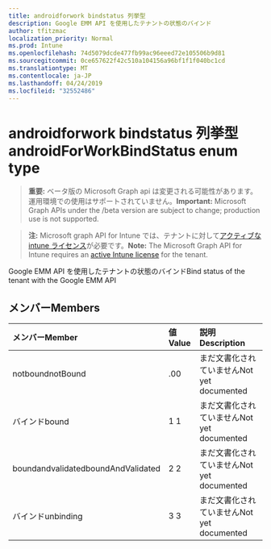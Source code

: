 ```yaml
---
title: androidforwork bindstatus 列挙型
description: Google EMM API を使用したテナントの状態のバインド
author: tfitzmac
localization_priority: Normal
ms.prod: Intune
ms.openlocfilehash: 74d5079dcde477fb99ac96eeed72e105506b9d81
ms.sourcegitcommit: 0ce657622f42c510a104156a96bf1f1f040bc1cd
ms.translationtype: MT
ms.contentlocale: ja-JP
ms.lasthandoff: 04/24/2019
ms.locfileid: "32552486"
---
```

# <a name="androidforworkbindstatus-enum-type"></a><span data-ttu-id="7adc2-103">androidforwork bindstatus 列挙型</span><span class="sxs-lookup"><span data-stu-id="7adc2-103">androidForWorkBindStatus enum type</span></span>

> <span data-ttu-id="7adc2-104">**重要:** ベータ版の Microsoft Graph api は変更される可能性があります。運用環境での使用はサポートされていません。</span><span class="sxs-lookup"><span data-stu-id="7adc2-104">**Important:** Microsoft Graph APIs under the /beta version are subject to change; production use is not supported.</span></span>

> <span data-ttu-id="7adc2-105">**注:** Microsoft graph API for Intune では、テナントに対して[アクティブな intune ライセンス](https://go.microsoft.com/fwlink/?linkid=839381)が必要です。</span><span class="sxs-lookup"><span data-stu-id="7adc2-105">**Note:** The Microsoft Graph API for Intune requires an [active Intune license](https://go.microsoft.com/fwlink/?linkid=839381) for the tenant.</span></span>

<span data-ttu-id="7adc2-106">Google EMM API を使用したテナントの状態のバインド</span><span class="sxs-lookup"><span data-stu-id="7adc2-106">Bind status of the tenant with the Google EMM API</span></span>

## <a name="members"></a><span data-ttu-id="7adc2-107">メンバー</span><span class="sxs-lookup"><span data-stu-id="7adc2-107">Members</span></span>
|<span data-ttu-id="7adc2-108">メンバー</span><span class="sxs-lookup"><span data-stu-id="7adc2-108">Member</span></span>|<span data-ttu-id="7adc2-109">値</span><span class="sxs-lookup"><span data-stu-id="7adc2-109">Value</span></span>|<span data-ttu-id="7adc2-110">説明</span><span class="sxs-lookup"><span data-stu-id="7adc2-110">Description</span></span>|
|:---|:---|:---|
|<span data-ttu-id="7adc2-111">notbound</span><span class="sxs-lookup"><span data-stu-id="7adc2-111">notBound</span></span>|<span data-ttu-id="7adc2-112">.0</span><span class="sxs-lookup"><span data-stu-id="7adc2-112">0</span></span>|<span data-ttu-id="7adc2-113">まだ文書化されていません</span><span class="sxs-lookup"><span data-stu-id="7adc2-113">Not yet documented</span></span>|
|<span data-ttu-id="7adc2-114">バインド</span><span class="sxs-lookup"><span data-stu-id="7adc2-114">bound</span></span>|<span data-ttu-id="7adc2-115">1 </span><span class="sxs-lookup"><span data-stu-id="7adc2-115">1</span></span>|<span data-ttu-id="7adc2-116">まだ文書化されていません</span><span class="sxs-lookup"><span data-stu-id="7adc2-116">Not yet documented</span></span>|
|<span data-ttu-id="7adc2-117">boundandvalidated</span><span class="sxs-lookup"><span data-stu-id="7adc2-117">boundAndValidated</span></span>|<span data-ttu-id="7adc2-118">2 </span><span class="sxs-lookup"><span data-stu-id="7adc2-118">2</span></span>|<span data-ttu-id="7adc2-119">まだ文書化されていません</span><span class="sxs-lookup"><span data-stu-id="7adc2-119">Not yet documented</span></span>|
|<span data-ttu-id="7adc2-120">バインド</span><span class="sxs-lookup"><span data-stu-id="7adc2-120">unbinding</span></span>|<span data-ttu-id="7adc2-121">3 </span><span class="sxs-lookup"><span data-stu-id="7adc2-121">3</span></span>|<span data-ttu-id="7adc2-122">まだ文書化されていません</span><span class="sxs-lookup"><span data-stu-id="7adc2-122">Not yet documented</span></span>|





